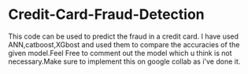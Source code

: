 # Credit-Card-Fraud-Detection
This code can be used to predict the fraud in a credit card.
I have used ANN,catboost,XGbost and used them to compare the accuracies of the given model.Feel Free to comment out the model which u think is not necessary.Make sure to implement this on google collab as i've done it.
